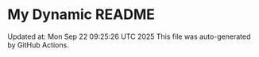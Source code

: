 # My Dynamic README
Updated at: Mon Sep 22 09:25:26 UTC 2025
This file was auto-generated by GitHub Actions.
